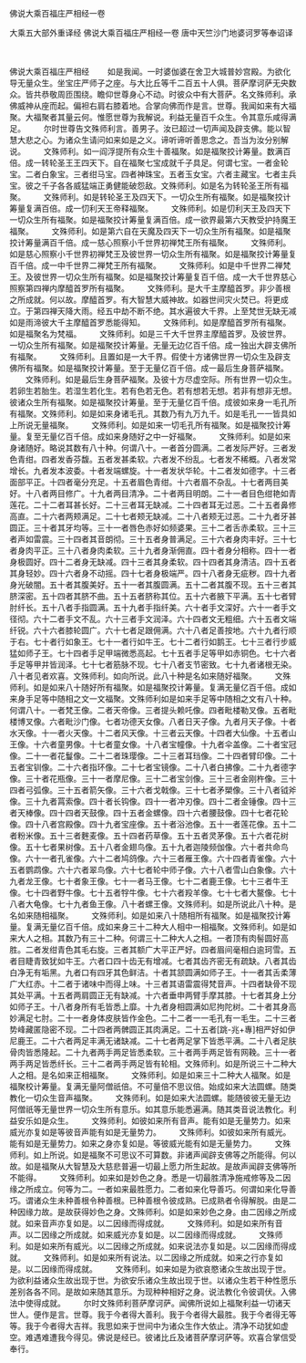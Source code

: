 佛说大乘百福庄严相经一卷


大乘五大部外重译经
佛说大乘百福庄严相经一卷
唐中天竺沙门地婆诃罗等奉诏译


　　

佛说大乘百福庄严相经
　　如是我闻。一时婆伽婆在舍卫大城普妙宫殿。为欲化导无量众生。坐宝庄严师子之座。与大比丘等千二百五十人俱。菩萨摩诃萨无央数众。皆共恭敬周匝围绕。瞻仰世尊身心不动。时彼众中有大菩萨。名文殊师利。承佛威神从座而起。偏袒右肩右膝着地。合掌向佛而作是言。世尊。我闻如来有大福聚。大福聚者其量云何。惟愿世尊为我解说。利益无量百千众生。令其意乐咸得满足。
　　尔时世尊告文殊师利言。善男子。汝已超过一切声闻及辟支佛。能以智慧大悲之心。为诸众生请问如来如是之义。谛听谛听善思念之。吾当为汝分别解说。
　　文殊师利。如一阎浮提所有众生十善福聚。如是福聚挍计筹量。数满百倍。成一转轮圣王王四天下。自在福聚七宝成就千子具足。何谓七宝。一者金轮宝。二者白象宝。三者绀马宝。四者神珠宝。五者玉女宝。六者主藏宝。七者主兵宝。彼之千子各各威猛端正勇健能破怨敌。文殊师利。如是名为转轮圣王所有福聚。
　　文殊师利。如是转轮圣王及四天下。一切众生所有福聚。如是福聚挍计筹量复满百倍。成一忉利天王帝释福聚。
　　文殊师利。如是忉利天王及四天下一切众生所有福聚。如是福聚挍计筹量复满百倍。成一欲界最第六天教受护持魔王福聚。
　　文殊师利。如是第六自在天魔及四天下一切众生所有福聚。如是福聚挍计筹量满百千倍。成一慈心照察小千世界初禅梵王所有福聚。
　　文殊师利。如是慈心照察小千世界初禅梵王及彼世界一切众生所有福聚。如是福聚挍计筹量复百千倍。成一中千世界二禅梵王所有福聚。
　　文殊师利。如是中千世界二禅梵王。及彼世界一切众生所有福聚。如是福聚挍计筹量复百千倍。成一大千世界慈心照察第四禅内摩醯首罗所有福聚。
　　文殊师利。是大千主摩醯首罗。非少善根之所成就。何以故。摩醯首罗。有大智慧大威神故。如器世间灾火焚已。将更成立。于第四禅天降大雨。经五中劫不断不绝。其水遍彼大千界。上至梵世无缺无减如是雨渧彼大千主摩醯首罗悉能得知。
　　文殊师利。如是摩醯首罗所有福聚。如是福聚名为梵福。
　　文殊师利。如是三千大千世界主摩醯首罗。及彼世界。一切众生所有福聚。如是福聚挍计筹量。无量无边亿百千倍。成一独出大辟支佛所有福聚。
　　文殊师利。且置如是一大千界。假使十方诸佛世界一切众生及辟支佛所有福聚。如是福聚挍计筹量。至于无量亿百千倍。成一最后生身菩萨福聚。
　　文殊师利。如是最后生身菩萨福聚。及彼十方尽虚空际。所有世界一切众生。若卵生若胎生。若湿生若化生。若有色若无色。若有想若无想。若非有想非无想。彼诸众生所有福聚。如是福聚挍计筹量。至于无量亿百千倍。成彼如来身一毛孔所有福聚。文殊师利。如是如来身诸毛孔。其数乃有九万九千。如是毛孔一一皆具如上所说无量福聚。
　　文殊师利。如是如来一切毛孔所有福聚。如是福聚挍计筹量。复至无量亿百千倍。成如来身随好之中一好福聚。
　　文殊师利。如是如来身诸随好。略说其数有八十种。何谓八十。一者首分圆满。二者发际严好。三者发色青绀。四者发香芬馥。五者发甚柔软。六者发不纷乱。七者发不稀概。八者发常增长。九者发本波委。十者发端螺旋。十一者发状华轮。十二者发如德字。十三者面部平正。十四者毫分充足。十五者眉色青绀。十六者眉不杂乱。十七者两目美好。十八者两目修广。十九者两目清净。二十者两目明朗。二十一者目色绀艳如青莲花。二十二者耳甚长好。二十三者耳无缺减。二十四者耳无过恶。二十五者鼻修高直。二十六者两颊满足。二十七者颊无缺减。二十八者颊无过恶。二十九者牙甚圆正。三十者其牙均等。三十一者唇色赤好如频婆果。三十二者舌赤柔软。三十三者声如雷震。三十四者其音朗彻。三十五者身普满足。三十六者身肉丰好。三十七者身肉平正。三十八者身肉柔软。三十九者身渐佣直。四十者身分相称。四十一者身极圆好。四十二者身无缺减。四十三者其身柔软。四十四者其身清洁。四十五者其身轻妙。四十六者身不动摇。四十七者身极端严。四十八者身无疵秽。四十九者身光破闇。五十者其腹美好。五十一者其腹圆满。五十二者其腹不现。五十三者其脐深密。五十四者其脐不曲。五十五者脐称其位。五十六者腋下平满。五十七者臂肘纤长。五十八者手指圆满。五十九者手指纤美。六十者手文深好。六十一者手文径彻。六十二者手文不乱。六十三者手文润泽。六十四者文无粗细。六十五者文端纤锐。六十六者膝轮圆广。六十七者足跟佣满。六十八者足善按地。六十九者行顺于右。七十者行如象王。七十一者行如牛王。七十二者行如鹅王。七十三者行步威猛如师子王。七十四者手足甲端微悉高起。七十五者手足等甲如赤铜色。七十六者手足等甲并皆润泽。七十七者筋脉不现。七十八者支节密致。七十九者诸根无染。八十者见者欢喜。文殊师利。如向所说。此八十种是名如来随好福聚。
　　文殊师利。如是如来八十随好所有福聚。如是福聚挍计筹量。复满无量亿百千倍。成如来身手足等中随相之文一文福聚。文殊师利如是如来手足等中随相之文有八十种。何谓八十。一者梵王像。二者天帝像。三者提头赖吒像。四者毗楼勒叉像。五者毗楼博叉像。六者毗沙门像。七者功德天女像。八者日天子像。九者月天子像。十者水天像。十一者火天像。十二者风天像。十三者云天像。十四者大仙像。十五者山王像。十六者童男像。十七者童女像。十八者宝幢像。十九者伞盖像。二十者宝冠像。二十一者花鬘像。二十二者珠璎像。二十三者耳珰像。二十四者臂印像。二十五者宝钏像。二十六者指环像。二十七者宝镜像。二十八者白拂像。二十九者德字像。三十者花瓶像。三十一者摩尼像。三十二者宝剑像。三十三者金刚杵像。三十四者弓弧像。三十五者箭矢像。三十六者戈戟像。三十七者矛槊像。三十八者钺斧像。三十九者罥索像。四十者长钩像。四十一者冲刃像。四十二者金锤像。四十三者天棒像。四十四者天鼓像。四十五者金螺像。四十六者腰鼓像。四十七者花轮像。四十八者宫殿像。四十九者宝座像。五十者浴池像。五十一者莲花像。五十二者粉米像。五十三者麰麦像。五十四者药草像。五十五者灵茅像。五十六者花树像。五十七者果树像。五十八者金翅鸟像。五十九者迦陵频伽像。六十者共命鸟像。六十一者孔雀像。六十二者鸠鸽像。六十三者雁王像。六十四者青雀像。六十五者鹦鹉像。六十六者翠鸟像。六十七者轮中师子像。六十八者雪山白象像。六十九者龙王像。七十者象王像。七十一者马王像。七十二者鹿王像。七十三者牛王像。七十四者野牛像。七十五者牸牛像。七十六者羖羊像。七十七者大鳌像。七十八者大龟像。七十九者鱼王像。八十者螺王像。文殊师利。如是所说此八十种。是名如来随相福聚。
　　文殊师利。如是如来八十随相所有福聚。如是福聚挍计筹量。复满无量亿百千倍。成如来身三十二种大人相中一相福聚。文殊师利。如是如来大人之相。其数乃有三十二种。何谓三十二种大人之相。一者顶有肉髻圆好高胜。二者发绀青色其毛右旋。三者其额广大平正严好。四者眉间毫相白逾珂雪。五者目睫青致犹如牛王。六者口四十齿无有增减。七者其齿齐密无有疏缺。八者其齿白净无有垢黑。九者口有四牙其色鲜洁。十者其颔圆满如师子王。十一者其舌柔薄广大红赤。十二者于诸味中而得上味。十三者其语雷震得梵音声。十四者缺骨不现其处平满。十五者两肩圆正无有缺减。十六者垂申两臂手摩其膝。十七者其身上分如师子王。十八者身所有毛皆悉上靡。十九者身相圆满如尼拘陀树。二十者其身高妙满足七肘。二十一者身体皮肤皆作金色。二十二者一一毛孔有一毛生。二十三者势峰藏匿隐密不现。二十四者两髀圆正其肉满足。二十五者[跳-兆+專]相严好如伊尼鹿王。二十六者两足丰满无诸缺减。二十七者两足掌下皆悉平满。二十八者足肤骨肉皆悉隆起。二十九者两手两足皆悉柔软。三十者两手两足皆有网鞔。三十一者两手两足皆悉纤长。三十二者两手两足皆有轮相。文殊师利。如是所说三十二种大人之相。是名如来正相福聚。
　　文殊师利。如是如来三十二种大人福聚。如是福聚校计筹量。复满无量阿僧祇倍。不可量倍不思议倍。始成如来大法圆螺。随类教化一切众生音声福聚。
　　文殊师利。如是如来大法圆螺。能随彼彼无量无边阿僧祇等无量世界一切众生所有意乐。如其意乐能悉遍满。随其类音说法教化。利益安乐如是众生。
　　文殊师利。如彼如来所有音声。能有如是无量势力。如来威光亦复如是等彼音声能有如是无量势力。
　　文殊师利。如彼如来所有威光。能有如是无量势力。如来之身亦复如是。等彼威光能有如是无量势力。
　　文殊师利。如上所说。如是福聚不可思议不可算数。非诸声闻辟支佛等之所能得。何以故。如是福聚从大智慧及大慈悲普遍一切最上愿力所生起故。是故声闻辟支佛等所不能得。
　　文殊师利。如来如是妙色之身。悉是一切最胜清净施戒修等及二因缘之所成立。何等为二。一者如来最胜愿力。二者如来化导善巧。何谓如来化导善巧。谓诸众生未种善根令种善根。已种善根令彼成熟。已成熟者令得解脱。由是二种因缘力故。是故获得妙色之身。文殊师利。如是如来妙色之身。由二因缘之所成就。如来音声亦复如是。以二因缘而得成就。
　　文殊师利。如是如来所有音声。以二因缘之所成就。如来威光亦复如是。以二因缘而得成就。
　　文殊师利。如是如来所有威光。以二因缘之所成就。如来说法亦复如是。以二因缘而得成就。
　　文殊师利。如是如来所有说法。以二因缘之所成就。如来之行亦复如是。以二因缘而得成就。
　　文殊师利。如来如是为欲哀愍诸众生故出现于世。为欲利益诸众生故出现于世。为欲安乐诸众生故出现于世。以诸众生若干种性愿乐差别各各不同。是故如来随其意乐。为现种种相好之身。说法教化令彼调伏。入佛法中使得成就。
　　尔时文殊师利菩萨摩诃萨。闻佛所说如上福聚利益一切诸天世人。便作是言。世尊。我于今者得大善利。我于今者得大最胜。我于今者得无等等。我于今者得大吉祥。我思如来于世间中为诸众生作大依止。清净不动犹如虚空。难遇难遭我今得见。佛说是经已。彼诸比丘及诸菩萨摩诃萨等。欢喜合掌信受奉行。

